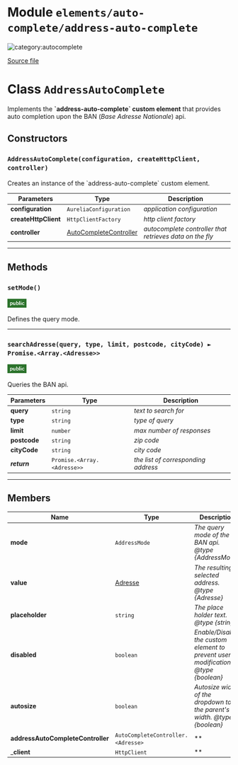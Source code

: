 # Module `elements/auto-complete/address-auto-complete`

![category:autocomplete](https://img.shields.io/badge/category-autocomplete-3b631b.svg?style=flat-square)



[Source file](..\src\elements\auto-complete\address-auto-complete.js)

# Class `AddressAutoComplete`

Implements the **&#x60;address-auto-complete&#x60; custom element** that provides auto completion upon the BAN (*Base Adresse Nationale*) api.

## Constructors


### `AddressAutoComplete(configuration, createHttpClient, controller)`

Creates an instance of the &#x60;address-auto-complete&#x60; custom element.

Parameters | Type | Description
--- | --- | ---
__configuration__ | `AureliaConfiguration` | *application configuration*
__createHttpClient__ | `HttpClientFactory` | *http client factory*
__controller__ | [AutoCompleteController](src-elements-auto-complete_auto-complete-controller.md) | *autocomplete controller that retrieves data on the fly*

---

## Methods

### `setMode()`

![modifier: public](images/badges/modifier-public.png)

Defines the query mode.

---

### `searchAdresse(query, type, limit, postcode, cityCode) ► Promise.<Array.<Adresse>>`

![modifier: public](images/badges/modifier-public.png)

Queries the BAN api.

Parameters | Type | Description
--- | --- | ---
__query__ | `string` | *text to search for*
__type__ | `string` | *type of query*
__limit__ | `number` | *max number of responses*
__postcode__ | `string` | *zip code*
__cityCode__ | `string` | *city code*
__*return*__ | `Promise.<Array.<Adresse>>` | *the list of corresponding address*

---

## Members

Name | Type | Description
--- | --- | ---
__mode__ | `AddressMode` | *The query mode of the BAN api. @type {AddressMode}*
__value__ | [Adresse](src-elements-auto-complete_adresse.md) | *The resulting selected address. @type {Adresse}*
__placeholder__ | `string` | *The place holder text. @type {string}*
__disabled__ | `boolean` | *Enable/Disable the custom element to prevent user modification. @type {boolean}*
__autosize__ | `boolean` | *Autosize width of the dropdown to the parent&#x27;s width. @type {boolean}*
__addressAutoCompleteController__ | `AutoCompleteController.<Adresse>` | **
___client__ | `HttpClient` | **
